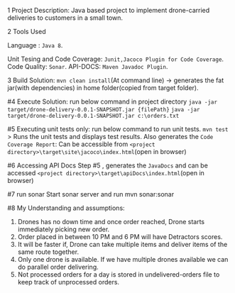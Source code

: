 1 Project Description:
Java based project to implement drone-carried deliveries to customers in a small town. 

2 Tools Used 

Language : `Java 8`.

Unit Tesing and Code Coverage:  `Junit,Jacoco Plugin for Code Coverage`.
Code Quality: `Sonar`.
API-DOCS: `Maven Javadoc Plugin`.  

3 Build Solution:
`mvn clean install`(At command line) -> generates the fat jar(with dependencies) in home folder(copied from target folder).

#4 Execute Solution:
run below command in project directory
`java -jar target/drone-delivery-0.0.1-SNAPSHOT.jar {filePath}`
`java -jar target/drone-delivery-0.0.1-SNAPSHOT.jar c:\orders.txt`

#5 Executing unit tests only:
run below command to run unit tests.
`mvn test` > Runs the unit tests and displays test results.
Also generates the `Code Coverage Report`: Can be accessible from `<project directory>\target\site\jacoco\index.html`(open in browser)

#6 Accessing API Docs
Step #5 , generates the `JavaDocs` and can be accessed `<project directory>\target\apiDocs\index.html`(open in browser) 
 
#7 run sonar
Start sonar server and run mvn sonar:sonar

#8 My Understanding and assumptions:
1. Drones has no down time and once order reached, Drone starts immediately picking new order. 
2. Order placed in between 10 PM and 6 PM will have Detractors scores.
3. It will be faster if, Drone can take multiple items and deliver items of the same route together.
4. Only one drone is available. If we have multiple drones available we can do parallel order delivering.
5. Not processed orders for a day is stored in undelivered-orders file to keep track of unprocessed orders.
